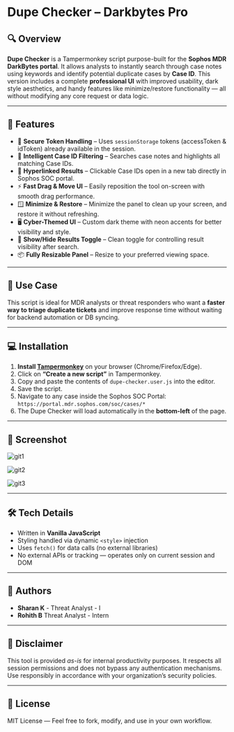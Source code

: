 # Dupe Checker – Darkbytes Pro 

## 🔍 Overview

**Dupe Checker** is a Tampermonkey script purpose-built for the **Sophos MDR DarkBytes portal**. It allows analysts to instantly search through case notes using keywords and identify potential duplicate cases by **Case ID**. This version includes a complete **professional UI** with improved usability, dark style aesthetics, and handy features like minimize/restore functionality — all without modifying any core request or data logic.

---

## 🎯 Features

- 🔐 **Secure Token Handling** – Uses `sessionStorage` tokens (accessToken & idToken) already available in the session.
- 🧠 **Intelligent Case ID Filtering** – Searches case notes and highlights all matching Case IDs.
- 🔗 **Hyperlinked Results** – Clickable Case IDs open in a new tab directly in Sophos SOC portal.
- ⚡ **Fast Drag & Move UI** – Easily reposition the tool on-screen with smooth drag performance.
- 🪟 **Minimize & Restore** – Minimize the panel to clean up your screen, and restore it without refreshing.
- 🖥️ **Cyber-Themed UI** – Custom dark theme with neon accents for better visibility and style.
- 📁 **Show/Hide Results Toggle** – Clean toggle for controlling result visibility after search.
- 📦 **Fully Resizable Panel** – Resize to your preferred viewing space.

---

## 🧪 Use Case

This script is ideal for MDR analysts or threat responders who want a **faster way to triage duplicate tickets** and improve response time without waiting for backend automation or DB syncing.

---

## 💻 Installation

1. **Install [Tampermonkey](https://www.tampermonkey.net/)** on your browser (Chrome/Firefox/Edge).
2. Click on **“Create a new script”** in Tampermonkey.
3. Copy and paste the contents of `dupe-checker.user.js` into the editor.
4. Save the script.
5. Navigate to any case inside the Sophos SOC Portal:  
   `https://portal.mdr.sophos.com/soc/cases/*`
6. The Dupe Checker will load automatically in the **bottom-left** of the page.

---

## 📸 Screenshot

![git1](https://github.com/user-attachments/assets/b39f91b5-8da3-4e7b-acde-069516231f5a)

![git2](https://github.com/user-attachments/assets/ce155121-0d94-4f08-a0b5-67cca1ef124d)

![git3](https://github.com/user-attachments/assets/bc6845ae-5d5a-4584-85a5-d32c2271c101)

---

## 🛠️ Tech Details

- Written in **Vanilla JavaScript**
- Styling handled via dynamic `<style>` injection
- Uses `fetch()` for data calls (no external libraries)
- No external APIs or tracking — operates only on current session and DOM

---

## 👥 Authors

- **Sharan K**  - Threat Analyst  - I
- **Rohith B**  Threat Analyst - Intern

---

## 🔐 Disclaimer

This tool is provided *as-is* for internal productivity purposes. It respects all session permissions and does not bypass any authentication mechanisms. Use responsibly in accordance with your organization’s security policies.

---

## 📄 License

MIT License — Feel free to fork, modify, and use in your own  workflow.

